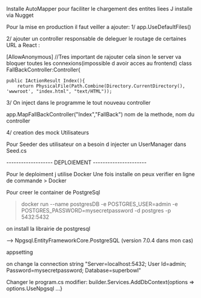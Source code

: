 ﻿Installe AutoMapper pour faciliter le chargement des entites liees 
J installe via Nugget

Pour la mise en production il faut veiller a ajouter: 
1/ app.UseDefaultFiles()

2/
ajouter un controller responsable de deleguer le routage de certaines URL a React : 

[AllowAnonymous] //Tres important de rajouter cela sinon le server va bloquer toutes les connexions(impossible d avoir acces au frontend)
class FallBackController:Controller{

	public IActionResult Index(){
		return PhysicalFile(Path.Combine(Directory.CurrentDirectory(), 'wwwroot', "index.html", "text/HTML"));

3/ 
On inject dans le programme le tout nouveau controller 

app.MapFallBackController("Index","FallBack")
							nom de la methode, nom du controller

4/ creation des mock Utilisateurs 

Pour Seeder des utilisateur on a besoin d injecter un UserManager<Utilisateur> dans Seed.cs



------------------- DEPLOIEMENT ----------------------

Pour le deploiment j utilise Docker 
Une fois installe on peux verifier en ligne de commande > Docker

Pour creer le container de PostgreSql 
> docker run --name postgresDB -e POSTGRES_USER=admin -e POSTGRES_PASSWORD=mysecretpassword -d postgres -p 5432:5432

on install la librairie de postgresql 

--> Npgsql.EntityFrameworkCore.PostgreSQL (version 7.0.4 dans mon cas)

appsetting 

on change la connection string "Server=localhost:5432; User Id=admin; Password=mysecretpassword; Database=superbowl"

Changer le program.cs modifier:
builder.Services.AddDbContext<SuperBowlWebContext>(options => options.UseNpgsql ...}



